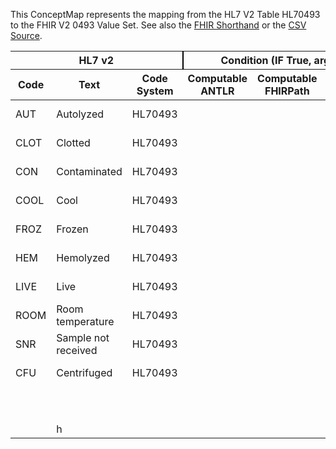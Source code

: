 
This ConceptMap represents the mapping from the HL7 V2 Table HL70493 to the FHIR V2 0493 Value Set. See also the <a href='https://github.com/HL7/v2-to-fhir/blob/master/input/fsh/Table HL70493 to V2 0493.fsh'>FHIR Shorthand</a> or the <a href='https://github.com/HL7/v2-to-fhir/blob/master/mappings/codesystems/HL7 Concept Map_ SpecimenCondition - Sheet1.csv'>CSV Source</a>.
<table class='grid'><thead>
<tr><th colspan='3' style='border-right: 2px solid black;'>HL7 v2</th><th colspan='3' style='border-right: 2px solid black;'>Condition (IF True, args)</th><th colspan='4'>HL7 FHIR</th><th rowspan='2'>Comments</th></tr>
<tr><th>Code</th><th>Text</th><th>Code System</th><th>Computable ANTLR</th><th>Computable FHIRPath</th><th>Narrative</th><th>Code</th><th>Proposed Extension</th><th>Display</th><th>Code System</th></tr></thead>
<tbody>
<tr><td>AUT</td><td>Autolyzed</td><td style='border-right: 2px'>HL70493</td><td style='border-right: 2px'></td><td style='border-right: 2px'></td><td style='border-right: 2px'></td><td>AUT</td><td style='border-right: 2px'></td><td>Autolyzed</td><td><a href='https://hl7.org/fhir/R4/v2/0493/index.html'>http://terminology.hl7.org/CodeSystem/v2-0493</a></td><td style='border-right: 2px'></td></tr>
<tr><td>CLOT</td><td>Clotted</td><td style='border-right: 2px'>HL70493</td><td style='border-right: 2px'></td><td style='border-right: 2px'></td><td style='border-right: 2px'></td><td>CLOT</td><td style='border-right: 2px'></td><td>Clotted</td><td><a href='https://hl7.org/fhir/R4/v2/0493/index.html'>http://terminology.hl7.org/CodeSystem/v2-0493</a></td><td style='border-right: 2px'></td></tr>
<tr><td>CON</td><td>Contaminated</td><td style='border-right: 2px'>HL70493</td><td style='border-right: 2px'></td><td style='border-right: 2px'></td><td style='border-right: 2px'></td><td>CON</td><td style='border-right: 2px'></td><td>Contaminated</td><td><a href='https://hl7.org/fhir/R4/v2/0493/index.html'>http://terminology.hl7.org/CodeSystem/v2-0493</a></td><td style='border-right: 2px'></td></tr>
<tr><td>COOL</td><td>Cool</td><td style='border-right: 2px'>HL70493</td><td style='border-right: 2px'></td><td style='border-right: 2px'></td><td style='border-right: 2px'></td><td>COOL</td><td style='border-right: 2px'></td><td>Cool</td><td><a href='https://hl7.org/fhir/R4/v2/0493/index.html'>http://terminology.hl7.org/CodeSystem/v2-0493</a></td><td style='border-right: 2px'></td></tr>
<tr><td>FROZ</td><td>Frozen</td><td style='border-right: 2px'>HL70493</td><td style='border-right: 2px'></td><td style='border-right: 2px'></td><td style='border-right: 2px'></td><td>FROZ</td><td style='border-right: 2px'></td><td>Frozen</td><td><a href='https://hl7.org/fhir/R4/v2/0493/index.html'>http://terminology.hl7.org/CodeSystem/v2-0493</a></td><td style='border-right: 2px'></td></tr>
<tr><td>HEM</td><td>Hemolyzed</td><td style='border-right: 2px'>HL70493</td><td style='border-right: 2px'></td><td style='border-right: 2px'></td><td style='border-right: 2px'></td><td>HEM</td><td style='border-right: 2px'></td><td>Hemolyzed</td><td><a href='https://hl7.org/fhir/R4/v2/0493/index.html'>http://terminology.hl7.org/CodeSystem/v2-0493</a></td><td style='border-right: 2px'></td></tr>
<tr><td>LIVE</td><td>Live</td><td style='border-right: 2px'>HL70493</td><td style='border-right: 2px'></td><td style='border-right: 2px'></td><td style='border-right: 2px'></td><td>LIVE</td><td style='border-right: 2px'></td><td>Live</td><td><a href='https://hl7.org/fhir/R4/v2/0493/index.html'>http://terminology.hl7.org/CodeSystem/v2-0493</a></td><td style='border-right: 2px'></td></tr>
<tr><td>ROOM</td><td>Room temperature</td><td style='border-right: 2px'>HL70493</td><td style='border-right: 2px'></td><td style='border-right: 2px'></td><td style='border-right: 2px'></td><td>ROOM</td><td style='border-right: 2px'></td><td>Room temperature</td><td><a href='https://hl7.org/fhir/R4/v2/0493/index.html'>http://terminology.hl7.org/CodeSystem/v2-0493</a></td><td style='border-right: 2px'></td></tr>
<tr><td>SNR</td><td>Sample not received</td><td style='border-right: 2px'>HL70493</td><td style='border-right: 2px'></td><td style='border-right: 2px'></td><td style='border-right: 2px'></td><td>SNR</td><td style='border-right: 2px'></td><td>Sample not received</td><td><a href='https://hl7.org/fhir/R4/v2/0493/index.html'>http://terminology.hl7.org/CodeSystem/v2-0493</a></td><td style='border-right: 2px'></td></tr>
<tr><td>CFU</td><td>Centrifuged</td><td style='border-right: 2px'>HL70493</td><td style='border-right: 2px'></td><td style='border-right: 2px'></td><td style='border-right: 2px'></td><td>CFU</td><td style='border-right: 2px'></td><td>Centrifuged</td><td><a href='https://hl7.org/fhir/R4/v2/0493/index.html'>http://terminology.hl7.org/CodeSystem/v2-0493</a></td><td style='border-right: 2px'></td></tr>
<tr><td style='border-right: 2px'></td><td style='border-right: 2px'></td><td style='border-right: 2px'></td><td style='border-right: 2px'></td><td style='border-right: 2px'></td><td style='border-right: 2px'></td><td style='border-right: 2px'></td><td style='border-right: 2px'></td><td style='border-right: 2px'></td><td style='border-right: 2px'></td><td style='border-right: 2px'></td></tr>
<tr><td style='border-right: 2px'></td><td style='border-right: 2px'></td><td style='border-right: 2px'></td><td style='border-right: 2px'></td><td style='border-right: 2px'></td><td style='border-right: 2px'></td><td style='border-right: 2px'></td><td style='border-right: 2px'></td><td style='border-right: 2px'></td><td style='border-right: 2px'></td><td style='border-right: 2px'></td></tr>
<tr><td style='border-right: 2px'></td><td style='border-right: 2px'></td><td style='border-right: 2px'></td><td style='border-right: 2px'></td><td style='border-right: 2px'></td><td style='border-right: 2px'></td><td style='border-right: 2px'></td><td style='border-right: 2px'></td><td style='border-right: 2px'></td><td style='border-right: 2px'></td><td style='border-right: 2px'></td></tr>
<tr><td style='border-right: 2px'></td><td style='border-right: 2px'></td><td style='border-right: 2px'></td><td style='border-right: 2px'></td><td style='border-right: 2px'></td><td style='border-right: 2px'></td><td style='border-right: 2px'></td><td style='border-right: 2px'></td><td style='border-right: 2px'></td><td style='border-right: 2px'></td><td style='border-right: 2px'></td></tr>
<tr><td style='border-right: 2px'></td><td style='border-right: 2px'></td><td style='border-right: 2px'></td><td style='border-right: 2px'></td><td style='border-right: 2px'></td><td style='border-right: 2px'></td><td style='border-right: 2px'></td><td style='border-right: 2px'></td><td style='border-right: 2px'></td><td style='border-right: 2px'></td><td style='border-right: 2px'></td></tr>
<tr><td style='border-right: 2px'></td><td style='border-right: 2px'></td><td style='border-right: 2px'></td><td style='border-right: 2px'></td><td style='border-right: 2px'></td><td style='border-right: 2px'></td><td style='border-right: 2px'></td><td style='border-right: 2px'></td><td style='border-right: 2px'></td><td style='border-right: 2px'></td><td style='border-right: 2px'></td></tr>
<tr><td style='border-right: 2px'></td><td style='border-right: 2px'></td><td style='border-right: 2px'></td><td style='border-right: 2px'></td><td style='border-right: 2px'></td><td style='border-right: 2px'></td><td style='border-right: 2px'></td><td style='border-right: 2px'></td><td style='border-right: 2px'></td><td style='border-right: 2px'></td><td style='border-right: 2px'></td></tr>
<tr><td style='border-right: 2px'></td><td style='border-right: 2px'></td><td style='border-right: 2px'></td><td style='border-right: 2px'></td><td style='border-right: 2px'></td><td style='border-right: 2px'></td><td style='border-right: 2px'></td><td style='border-right: 2px'></td><td style='border-right: 2px'></td><td style='border-right: 2px'></td><td style='border-right: 2px'></td></tr>
<tr><td style='border-right: 2px'></td><td style='border-right: 2px'></td><td style='border-right: 2px'></td><td style='border-right: 2px'></td><td style='border-right: 2px'></td><td style='border-right: 2px'></td><td style='border-right: 2px'></td><td style='border-right: 2px'></td><td style='border-right: 2px'></td><td style='border-right: 2px'></td><td style='border-right: 2px'></td></tr>
<tr><td style='border-right: 2px'></td><td>h</td><td style='border-right: 2px'></td><td style='border-right: 2px'></td><td style='border-right: 2px'></td><td style='border-right: 2px'></td><td style='border-right: 2px'></td><td style='border-right: 2px'></td><td style='border-right: 2px'></td><td style='border-right: 2px'></td><td style='border-right: 2px'></td></tr>
</tbody></table>
